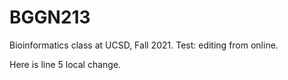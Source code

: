 # BGGN213
Bioinformatics class at UCSD, Fall 2021.
Test: editing from online.

Here is line 5 local change.